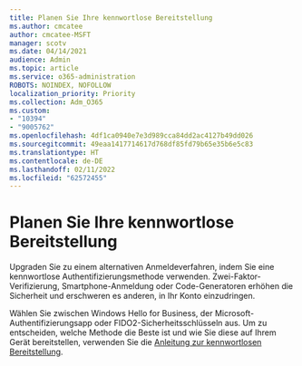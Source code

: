 ```yaml
---
title: Planen Sie Ihre kennwortlose Bereitstellung
ms.author: cmcatee
author: cmcatee-MSFT
manager: scotv
ms.date: 04/14/2021
audience: Admin
ms.topic: article
ms.service: o365-administration
ROBOTS: NOINDEX, NOFOLLOW
localization_priority: Priority
ms.collection: Adm_O365
ms.custom:
- "10394"
- "9005762"
ms.openlocfilehash: 4df1ca0940e7e3d989cca84dd2ac4127b49dd026
ms.sourcegitcommit: 49eaa1417714617d768df85fd79b65e35b6e5c83
ms.translationtype: HT
ms.contentlocale: de-DE
ms.lasthandoff: 02/11/2022
ms.locfileid: "62572455"
---
```

# <a name="plan-your-passwordless-deployment"></a>Planen Sie Ihre kennwortlose Bereitstellung

Upgraden Sie zu einem alternativen Anmeldeverfahren, indem Sie eine kennwortlose Authentifizierungsmethode verwenden. Zwei-Faktor-Verifizierung, Smartphone-Anmeldung oder Code-Generatoren erhöhen die Sicherheit und erschweren es anderen, in Ihr Konto einzudringen. 

Wählen Sie zwischen Windows Hello for Business, der Microsoft-Authentifizierungsapp oder FIDO2-Sicherheitsschlüsseln aus. Um zu entscheiden, welche Methode die Beste ist und wie Sie diese auf Ihrem Gerät bereitstellen, verwenden Sie die [Anleitung zur kennwortlosen Bereitstellung](https://admin.microsoft.com/adminportal/home?#/modernonboarding/passwordlesssetup). 

